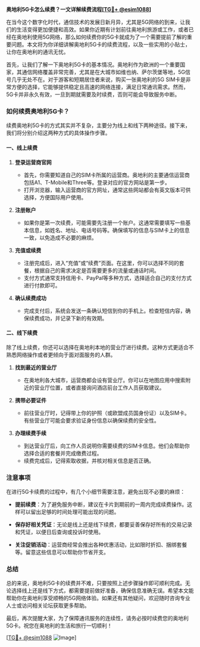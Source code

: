 **奥地利5G卡怎么续费？一文详解续费流程[[TG💪+ @esim1088](https://t.me/s/esim1088)]**

在当今这个数字化时代，通信技术的发展日新月异，尤其是5G网络的到来，让我们的生活变得更加便捷和高效。如果你近期有计划前往奥地利旅游或工作，或者已经在奥地利使用5G网络，那么如何续费你的5G卡就成为了一个需要提前了解的重要问题。本文将为你详细讲解奥地利5G卡的续费流程，以及一些实用的小贴士，让你在奥地利的通讯无忧。

首先，让我们了解一下奥地利5G卡的基本情况。奥地利作为欧洲的一个重要国家，其通信网络覆盖非常完善，尤其是在大城市如维也纳、萨尔茨堡等地，5G信号几乎无处不在。对于游客和短期居住者来说，购买一张奥地利的5G SIM卡是非常方便的选择，它能够提供稳定且高速的网络连接，满足日常通讯需求。然而，5G卡并非永久有效，一旦到期就需要及时续费，否则可能会导致服务中断。

### 如何续费奥地利5G卡？

续费奥地利5G卡的方式其实并不复杂，主要分为线上和线下两种途径。接下来，我们将分别介绍这两种方式的具体操作步骤。

#### 一、线上续费

1. **登录运营商官网**
   - 首先，你需要知道自己的SIM卡所属的运营商。奥地利的主要通信运营商包括A1、T-Mobile和Three等。登录对应的官方网站是第一步。
   - 打开浏览器，输入运营商的官方网址，通常这些网站都会有英文版本可供选择，方便国际用户使用。

2. **注册账户**
   - 如果你是第一次续费，可能需要先注册一个账户。这通常需要填写一些基本信息，如姓名、地址、电话号码等。确保填写的信息与SIM卡上的信息一致，以免造成不必要的麻烦。

3. **充值或续费**
   - 注册完成后，进入“充值”或“续费”页面。在这里，你可以选择不同的套餐，根据自己的需求决定是否需要更多的流量或通话时间。
   - 支付方式通常支持信用卡、PayPal等多种方式，选择适合自己的支付方式进行付款即可。

4. **确认续费成功**
   - 完成支付后，系统会发送一条确认短信到你的手机上。检查短信内容，确保续费成功，并记录下新的有效期。

#### 二、线下续费

除了线上续费，你还可以选择在奥地利本地的营业厅进行续费。这种方式更适合不熟悉网络操作或者更倾向于面对面服务的人群。

1. **找到最近的营业厅**
   - 在奥地利各大城市，运营商都会设有营业厅。你可以在地图应用中搜索附近的营业厅位置，或者直接询问酒店前台工作人员获取建议。

2. **携带必要证件**
   - 前往营业厅时，记得带上你的护照（或欧盟成员国身份证）以及SIM卡。有些营业厅可能会要求验证身份信息以确保续费的安全性。

3. **办理续费手续**
   - 到达营业厅后，向工作人员说明你需要续费的SIM卡信息。他们会帮助你选择合适的套餐并完成缴费过程。
   - 续费完成后，记得索取收据，并核对相关信息是否正确。

### 注意事项

在进行5G卡续费的过程中，有几个小细节需要注意，避免出现不必要的麻烦：

- **提前续费**：为了避免服务中断，建议在卡片到期前的一周内完成续费操作。这样可以留出足够的时间处理可能出现的问题。
  
- **保存好相关凭证**：无论是线上还是线下续费，都要妥善保存好所有的交易记录和凭证，以便日后查询或投诉时使用。

- **关注促销活动**：运营商经常会推出各种优惠活动，比如限时折扣、捆绑套餐等。留意这些信息可以帮助你节省开支。

### 总结

总的来说，奥地利5G卡的续费并不难，只要按照上述步骤操作即可顺利完成。无论选择线上还是线下方式，都需要提前做好准备，确保信息准确无误。希望本文能帮助你在奥地利享受顺畅的5G网络体验。如果还有其他疑问，欢迎随时咨询专业人士或访问相关论坛获取更多帮助。

最后，再次提醒大家，为了保障通讯服务的连续性，请务必按时续费您的奥地利5G卡。祝您在奥地利的生活和旅行一切顺利！

[[TG💪+ @esim1088](https://t.me/s/esim1088) ![Image](https://i.postimg.cc/4NQfJmqS/Snipaste-2025-05-13-00-14-12.png)]